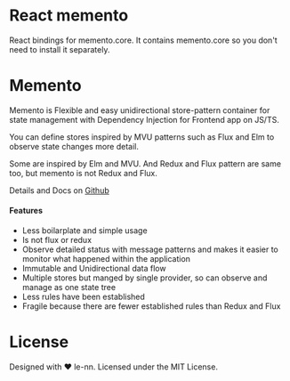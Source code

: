 # React memento

React bindings for memento.core.
It contains memento.core so you don't need to install it separately.

# Memento

Memento is Flexible and easy unidirectional store-pattern container for state management with Dependency Injection for Frontend app on JS/TS.

You can define stores inspired by MVU patterns such as Flux and Elm to observe state changes more detail.

Some are inspired by Elm and MVU.
And Redux and Flux pattern are same too, but memento is not Redux and Flux.

Details and Docs on [Github](https://github.com/le-nn/memento)

#### Features

* Less boilarplate and simple usage 
* Is not flux or redux
* Observe detailed status with message patterns and makes it easier to monitor what happened within the application 
* Immutable and Unidirectional data flow
* Multiple stores but manged by single provider, so can observe and manage as one state tree
* Less rules have been established
* Fragile because there are fewer established rules than Redux and Flux

# License
Designed with ♥ le-nn. Licensed under the MIT License.
